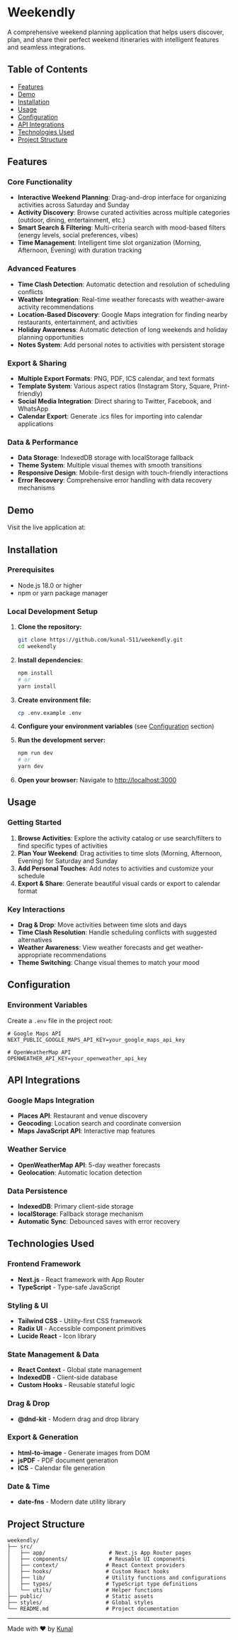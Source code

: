 # Weekendly

A comprehensive weekend planning application that helps users discover, plan, and share their perfect weekend itineraries with intelligent features and seamless integrations.

## Table of Contents

- [Features](#features)
- [Demo](#demo)
- [Installation](#installation)
- [Usage](#usage)
- [Configuration](#configuration)
- [API Integrations](#api-integrations)
- [Technologies Used](#technologies-used)
- [Project Structure](#project-structure)

## Features

### Core Functionality
- **Interactive Weekend Planning**: Drag-and-drop interface for organizing activities across Saturday and Sunday
- **Activity Discovery**: Browse curated activities across multiple categories (outdoor, dining, entertainment, etc.)
- **Smart Search & Filtering**: Multi-criteria search with mood-based filters (energy levels, social preferences, vibes)
- **Time Management**: Intelligent time slot organization (Morning, Afternoon, Evening) with duration tracking

### Advanced Features
- **Time Clash Detection**: Automatic detection and resolution of scheduling conflicts
- **Weather Integration**: Real-time weather forecasts with weather-aware activity recommendations
- **Location-Based Discovery**: Google Maps integration for finding nearby restaurants, entertainment, and activities
- **Holiday Awareness**: Automatic detection of long weekends and holiday planning opportunities
- **Notes System**: Add personal notes to activities with persistent storage

### Export & Sharing
- **Multiple Export Formats**: PNG, PDF, ICS calendar, and text formats
- **Template System**: Various aspect ratios (Instagram Story, Square, Print-friendly)
- **Social Media Integration**: Direct sharing to Twitter, Facebook, and WhatsApp
- **Calendar Export**: Generate .ics files for importing into calendar applications

### Data & Performance
- **Data Storage**: IndexedDB storage with localStorage fallback
- **Theme System**: Multiple visual themes with smooth transitions
- **Responsive Design**: Mobile-first design with touch-friendly interactions
- **Error Recovery**: Comprehensive error handling with data recovery mechanisms

## Demo

Visit the live application at: []()

## Installation

### Prerequisites
- Node.js 18.0 or higher
- npm or yarn package manager

### Local Development Setup

1. **Clone the repository:**
   ```bash
   git clone https://github.com/kunal-511/weekendly.git
   cd weekendly
   ```

2. **Install dependencies:**
   ```bash
   npm install
   # or
   yarn install
   ```

3. **Create environment file:**
   ```bash
   cp .env.example .env
   ```

4. **Configure your environment variables** (see [Configuration](#configuration) section)

5. **Run the development server:**
   ```bash
   npm run dev
   # or
   yarn dev
   ```

6. **Open your browser:**
   Navigate to [http://localhost:3000](http://localhost:3000)

## Usage

### Getting Started
1. **Browse Activities**: Explore the activity catalog or use search/filters to find specific types of activities
2. **Plan Your Weekend**: Drag activities to time slots (Morning, Afternoon, Evening) for Saturday and Sunday
3. **Add Personal Touches**: Add notes to activities and customize your schedule
4. **Export & Share**: Generate beautiful visual cards or export to calendar format

### Key Interactions
- **Drag & Drop**: Move activities between time slots and days
- **Time Clash Resolution**: Handle scheduling conflicts with suggested alternatives
- **Weather Awareness**: View weather forecasts and get weather-appropriate recommendations
- **Theme Switching**: Change visual themes to match your mood

## Configuration

### Environment Variables

Create a `.env` file in the project root:

```env
# Google Maps API
NEXT_PUBLIC_GOOGLE_MAPS_API_KEY=your_google_maps_api_key

# OpenWeatherMap API
OPENWEATHER_API_KEY=your_openweather_api_key
```

## API Integrations

### Google Maps Integration
- **Places API**: Restaurant and venue discovery
- **Geocoding**: Location search and coordinate conversion
- **Maps JavaScript API**: Interactive map features

### Weather Service
- **OpenWeatherMap API**: 5-day weather forecasts
- **Geolocation**: Automatic location detection

### Data Persistence
- **IndexedDB**: Primary client-side storage
- **localStorage**: Fallback storage mechanism
- **Automatic Sync**: Debounced saves with error recovery

## Technologies Used

### Frontend Framework
- **Next.js** - React framework with App Router
- **TypeScript** - Type-safe JavaScript

### Styling & UI
- **Tailwind CSS** - Utility-first CSS framework
- **Radix UI** - Accessible component primitives
- **Lucide React** - Icon library

### State Management & Data
- **React Context** - Global state management
- **IndexedDB** - Client-side database
- **Custom Hooks** - Reusable stateful logic

### Drag & Drop
- **@dnd-kit** - Modern drag and drop library

### Export & Generation
- **html-to-image** - Generate images from DOM
- **jsPDF** - PDF document generation
- **ICS** - Calendar file generation

### Date & Time
- **date-fns** - Modern date utility library

## Project Structure

```
weekendly/
├── src/
│   ├── app/                    # Next.js App Router pages
│   ├── components/             # Reusable UI components
│   ├── context/               # React Context providers
│   ├── hooks/                 # Custom React hooks
│   ├── lib/                   # Utility functions and configurations
│   ├── types/                 # TypeScript type definitions
│   └── utils/                 # Helper functions
├── public/                    # Static assets
├── styles/                    # Global styles
└── README.md                  # Project documentation
```


---

Made with ❤️ by [Kunal](https://github.com/kunal-511)